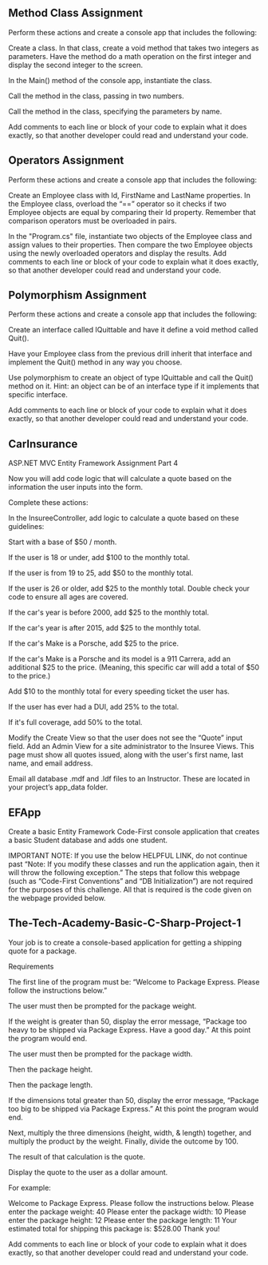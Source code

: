 ## Method Class Assignment
Perform these actions and create a console app that includes the following:

Create a class. In that class, create a void method that takes two integers as parameters. Have the method do a math operation on the first integer and display the second integer to the screen.

In the Main() method of the console app, instantiate the class.

Call the method in the class, passing in two numbers.

Call the method in the class, specifying the parameters by name.

Add comments to each line or block of your code to explain what it does exactly, so that another developer could read and understand your code.

## Operators Assignment
Perform these actions and create a console app that includes the following:

Create an Employee class with Id, FirstName and LastName properties. In the Employee class, overload the “==” operator so it checks if two Employee objects are equal by comparing their Id property. Remember that comparison operators must be overloaded in pairs.

In the "Program.cs" file, instantiate two objects of the Employee class and assign values to their properties. Then compare the two Employee objects using the newly overloaded operators and display the results. Add comments to each line or block of your code to explain what it does exactly, so that another developer could read and understand your code.

## Polymorphism Assignment
Perform these actions and create a console app that includes the following:

Create an interface called IQuittable and have it define a void method called Quit().

Have your Employee class from the previous drill inherit that interface and implement the Quit() method in any way you choose.

Use polymorphism to create an object of type IQuittable and call the Quit() method on it. Hint: an object can be of an interface type if it implements that specific interface.

Add comments to each line or block of your code to explain what it does exactly, so that another developer could read and understand your code.

## CarInsurance
ASP.NET MVC Entity Framework Assignment Part 4

Now you will add code logic that will calculate a quote based on the information the user inputs into the form.

Complete these actions:

In the InsureeController, add logic to calculate a quote based on these guidelines:

Start with a base of $50 / month.

If the user is 18 or under, add $100 to the monthly total.

If the user is from 19 to 25, add $50 to the monthly total.

If the user is 26 or older, add $25 to the monthly total. Double check your code to ensure all ages are covered.

If the car's year is before 2000, add $25 to the monthly total.

If the car's year is after 2015, add $25 to the monthly total.

If the car's Make is a Porsche, add $25 to the price.

If the car's Make is a Porsche and its model is a 911 Carrera, add an additional $25 to the price. (Meaning, this specific car will add a total of $50 to the price.)

Add $10 to the monthly total for every speeding ticket the user has.

If the user has ever had a DUI, add 25% to the total.

If it's full coverage, add 50% to the total.

Modify the Create View so that the user does not see the “Quote” input field. Add an Admin View for a site administrator to the Insuree Views. This page must show all quotes issued, along with the user's first name, last name, and email address.

Email all database .mdf and .ldf files to an Instructor. These are located in your project’s app_data folder.

## EFApp
Create a basic Entity Framework Code-First console application that creates a basic Student database and adds one student.

IMPORTANT NOTE: If you use the below HELPFUL LINK, do not continue past “Note: If you modify these classes and run the application again, then it will throw the following exception.” The steps that follow this webpage (such as “Code-First Conventions” and “DB Initialization”) are not required for the purposes of this challenge. All that is required is the code given on the webpage provided below.

## The-Tech-Academy-Basic-C-Sharp-Project-1
Your job is to create a console-based application for getting a shipping quote for a package.

Requirements

The first line of the program must be: “Welcome to Package Express. Please follow the instructions below.”

The user must then be prompted for the package weight.

If the weight is greater than 50, display the error message, “Package too heavy to be shipped via Package Express. Have a good day.” At this point the program would end.

The user must then be prompted for the package width.

Then the package height.

Then the package length.

If the dimensions total greater than 50, display the error message, “Package too big to be shipped via Package Express.” At this point the program would end.

Next, multiply the three dimensions (height, width, & length) together, and multiply the product by the weight. Finally, divide the outcome by 100.

The result of that calculation is the quote.

Display the quote to the user as a dollar amount.

For example: 

Welcome to Package Express. Please follow the instructions below.
Please enter the package weight:
40
Please enter the package width:
10
Please enter the package height:
 12
Please enter the package length:
 11
Your estimated total for shipping this package is: $528.00
Thank you!

Add comments to each line or block of your code to explain what it does exactly, so that another developer could read and understand your code. 
